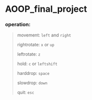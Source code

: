 # AOOP_final_project

### operation:
> movement: `left` and `right`
> 
> rightrotate: `x` or `up`
> 
> leftrotate: `z`
> 
> hold: `c` or `leftshift`
> 
> harddrop: `space`
> 
> slowdrop: `down`
> 
> quit: `esc`
> 
